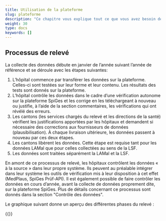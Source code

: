 ```yaml
---
title: Utilisation de la plateforme
slug: plateforme
description: "Ce chapitre vous explique tout ce que vous avez besoin de savoir sur le fonctionnement de la plateforme et sur son utilisation."
weight: 30
type: docs
keywords: []
---
```


## Processus de relevé

La collecte des données débute en janvier de l’année suivant l’année de référence et se déroule avec les étapes suivantes:

1. L’hôpital commence par transférer les données sur la plateforme. Celles-ci sont testées sur leur forme et leur contenu. Les résultats des tests sont donnés sur la plateforme. 
2. L’hôpital contrôle les données dans le cadre d’une vérification autonome sur la plateforme SpiGes et les corrige en les téléchargeant à nouveau ou justifie, à l’aide de la section commentaires, les vérifications qui ont révélé des erreurs. 
3. Les cantons (les services chargés du relevé et les directions de la santé) vérifient les justifications apportées par les hôpitaux et demandent si nécessaire des corrections aux fournisseurs de données (plausibilisation). À chaque livraison ultérieure, les données passent à nouveau par ces deux étapes. 
4. Les cantons libèrent les données. Cette étape est requise tant pour les données LAMal que pour celles collectées au sens de la LSF. 
5. Les données sont traitées séparément la LAMal et la LSF.

En amont de ce processus de relevé, les hôpitaux contrôlent les données « à la source » dans leur propre système. Ils peuvent au préalable intégrer dans leur système les outils de vérification mis à leur disposition à cet effet (MedPlaus, SpiGes Prüf-API). Il est également possible de faire contrôler les données en cours d’année, avant la collecte de données proprement dite, sur la plateforme SpiGes. Plus de détails concernant ce processus sont donnés dans la section "Contrôle des données".

Le graphique suivant donne un aperçu des différentes phases du relevé :

{{<insertImage image="phase_releve.jpg" class="edge max-w-90">}}
